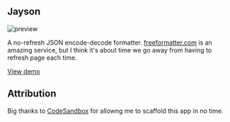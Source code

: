 ## Jayson

![preview](preview.png)

A no-refresh JSON encode-decode formatter. [freeformatter.com](https://www.freeformatter.com/json-escape.html) is an amazing service, but I think it's about time we go away from having to refresh page each time.

[View demo](https://zl33l5km24.codesandbox.io/)

## Attribution
Big thanks to [CodeSandbox](https://codesandbox.io/) for allowng me to scaffold this app in no time.